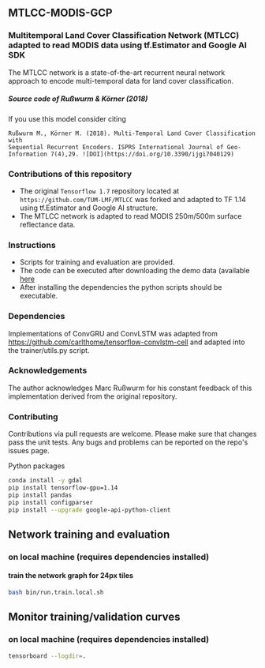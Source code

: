 ## MTLCC-MODIS-GCP
### Multitemporal Land Cover Classification Network (MTLCC) adapted to read MODIS data using tf.Estimator and Google AI SDK

The MTLCC network is a state-of-the-art recurrent neural network approach to encode multi-temporal data for land cover classification.

##### Source code of Rußwurm & Körner (2018)

If you use this model consider citing
```
Rußwurm M., Körner M. (2018). Multi-Temporal Land Cover Classification with
Sequential Recurrent Encoders. ISPRS International Journal of Geo-Information 7(4),29. ![DOI](https://doi.org/10.3390/ijgi7040129)

```

### Contributions of this repository
* The original `Tensorflow 1.7` repository located at `https://github.com/TUM-LMF/MTLCC` was forked and adapted to TF 1.14 using tf.Estimator and Google AI structure.
* The MTLCC network is adapted to read MODIS 250m/500m surface reflectance data.

### Instructions
* Scripts for training and evaluation are provided.
* The code can be executed after downloading the demo data (available [here](https://drive.google.com/drive/folders/1ljxThnqgeNsnfv_qejI-jE8O4bH9mHkW?usp=sharing)
*  After installing the dependencies the python scripts should be executable.

### Dependencies
Implementations of ConvGRU and ConvLSTM was adapted from https://github.com/carlthome/tensorflow-convlstm-cell and adapted into the trainer/utils.py script.

### Acknowledgements
The author acknowledges Marc Rußwurm for his constant feedback of this implementation derived from the original repository.

### Contributing
Contributions via pull requests are welcome. Please make sure that changes pass the unit tests. Any bugs and problems can be reported on the repo's issues page.

Python packages
```bash
conda install -y gdal
pip install tensorflow-gpu=1.14
pip install pandas
pip install configparser
pip install --upgrade google-api-python-client
```
## Network training and evaluation

### on local machine (requires dependencies installed)

#### train the network graph for 24px tiles
```bash
bash bin/run.train.local.sh
```

## Monitor training/validation curves
### on local machine (requires dependencies installed)

```bash
tensorboard --logdir=.
```
